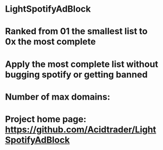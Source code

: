 # LightSpotifyAdBlock


# Ranked from 01 the smallest list to 0x the most complete
# Apply the most complete list without bugging spotify or getting banned
#

# Number of max domains: 
#
# Project home page: https://github.com/Acidtrader/LightSpotifyAdBlock
